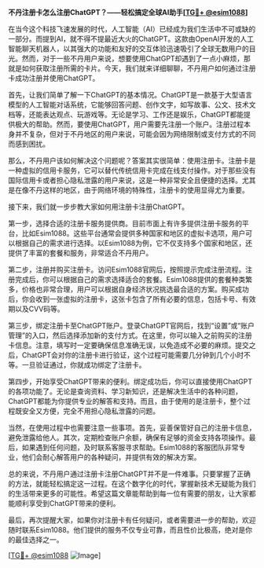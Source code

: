 **不丹注册卡怎么注册ChatGPT？——轻松搞定全球AI助手[[TG💪+ @esim1088](https://t.me/s/esim1088)]**

在当今这个科技飞速发展的时代，人工智能（AI）已经成为我们生活中不可或缺的一部分。而提到AI，就不得不提最近大火的ChatGPT。这款由OpenAI开发的人工智能聊天机器人，以其强大的功能和友好的交互体验迅速吸引了全球无数用户的目光。然而，对于一些不丹用户来说，想要使用ChatGPT却遇到了一点小麻烦，那就是如何获取注册所需的卡片。今天，我们就来详细聊聊，不丹用户如何通过注册卡成功注册并使用ChatGPT。

首先，让我们简单了解一下ChatGPT的基本情况。ChatGPT是一款基于大型语言模型的人工智能对话系统，它能够回答问题、创作文字，如写故事、公文、技术文档等，还能表达观点、玩游戏等。无论是学习、工作还是娱乐，ChatGPT都能提供极大的帮助。然而，要使用ChatGPT，用户需要先注册一个账户。注册过程本身并不复杂，但对于不丹地区的用户来说，可能会因为网络限制或支付方式的不同而感到困扰。

那么，不丹用户该如何解决这个问题呢？答案其实很简单：使用注册卡。注册卡是一种虚拟的信用卡服务，它可以替代传统信用卡完成在线支付操作。对于那些没有国际信用卡或者担心隐私泄露的用户来说，这是一种非常安全且便捷的选择。尤其是在像不丹这样的地区，由于网络环境的特殊性，注册卡的使用显得尤为重要。

接下来，我们就一步步教大家如何用注册卡注册ChatGPT。

第一步，选择合适的注册卡服务提供商。目前市面上有许多提供注册卡服务的平台，比如Esim1088。这些平台通常会提供多种国家和地区的虚拟卡选项，用户可以根据自己的需求进行选择。以Esim1088为例，它不仅支持多个国家和地区，还提供了丰富的套餐和服务，非常适合不丹用户。

第二步，注册并购买注册卡。访问Esim1088官网后，按照提示完成注册流程。注册完成后，你可以根据自己的需求选择适合的套餐。Esim1088提供的套餐种类繁多，价格也非常合理，用户可以根据自身经济状况挑选最合适的方案。购买成功后，你会收到一张虚拟的注册卡，这张卡包含了所有必要的信息，包括卡号、有效期以及CVV码等。

第三步，绑定注册卡至ChatGPT账户。登录ChatGPT官网后，找到“设置”或“账户管理”的入口，然后选择添加新的支付方式。在这里，你可以输入之前购买的注册卡信息。注意，填写时一定要确保信息准确无误，以免造成不必要的麻烦。提交之后，ChatGPT会对你的注册卡进行验证，这个过程可能需要几分钟到几个小时不等。一旦验证通过，你就成功绑定了注册卡。

第四步，开始享受ChatGPT带来的便利。绑定成功后，你可以直接使用ChatGPT的各项功能了。无论是查询资料、学习新知识，还是解决生活中的各种问题，ChatGPT都能为你提供专业的解答和支持。而且，由于使用的是注册卡，整个过程既安全又方便，完全不用担心隐私泄露的问题。

当然，在使用过程中也需要注意一些事项。首先，妥善保管好自己的注册卡信息，避免泄露给他人。其次，定期检查账户余额，确保有足够的资金支持各项操作。最后，如果遇到任何问题，及时联系客服寻求帮助。Esim1088的客服团队非常专业，他们会耐心解答用户的各种疑问，并提供有效的解决方案。

总的来说，不丹用户通过注册卡注册ChatGPT并不是一件难事。只要掌握了正确的方法，就能轻松搞定这一过程。在这个数字化的时代，掌握新技术无疑能为我们的生活带来更多的可能性。希望这篇文章能帮助到每一位有需要的朋友，让大家都能顺利享受到ChatGPT带来的便利。

最后，再次提醒大家，如果你对注册卡有任何疑问，或者需要进一步的帮助，欢迎随时联系Esim1088。他们提供的服务不仅专业可靠，而且性价比极高，绝对是你的最佳选择之一。

[[TG💪+ @esim1088](https://t.me/s/esim1088) ![Image](https://i.postimg.cc/4NQfJmqS/Snipaste-2025-05-13-00-14-12.png)]